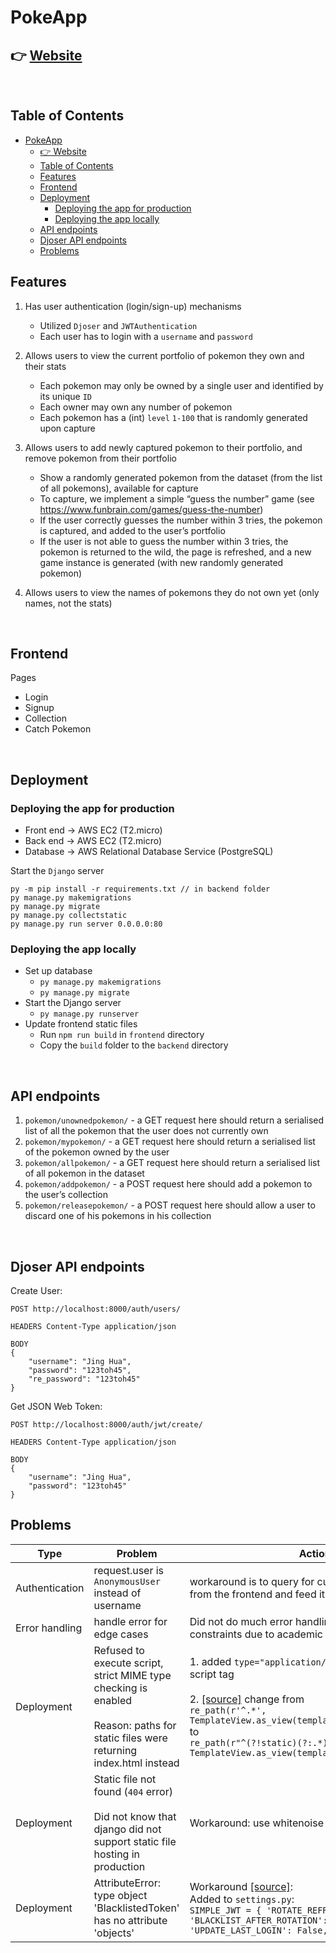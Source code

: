 # PokeApp

## 👉 [Website](http://ec2-54-179-68-12.ap-southeast-1.compute.amazonaws.com/)

<br/>

## Table of Contents

- [PokeApp](#pokeapp)
  - [👉 Website](#-website)
  - [Table of Contents](#table-of-contents)
  - [Features](#features)
  - [Frontend](#frontend)
  - [Deployment](#deployment)
    - [Deploying the app for production](#deploying-the-app-for-production)
    - [Deploying the app locally](#deploying-the-app-locally)
  - [API endpoints](#api-endpoints)
  - [Djoser API endpoints](#djoser-api-endpoints)
  - [Problems](#problems)

## Features

1. Has user authentication (login/sign-up) mechanisms

   - Utilized `Djoser` and `JWTAuthentication`
   - Each user has to login with a `username` and `password`

2. Allows users to view the current portfolio of pokemon they own and their stats

   - Each pokemon may only be owned by a single user and identified by its unique `ID`
   - Each owner may own any number of pokemon
   - Each pokemon has a (int) `level` `1-100` that is randomly generated upon capture

3. Allows users to add newly captured pokemon to their portfolio, and remove pokemon from their portfolio
   - Show a randomly generated pokemon from the dataset (from the list of all pokemons), available for capture
   - To capture, we implement a simple “guess the number” game (see https://www.funbrain.com/games/guess-the-number)
   - If the user correctly guesses the number within 3 tries, the pokemon is captured, and added to the user’s portfolio
   - If the user is not able to guess the number within 3 tries, the pokemon is returned to the wild, the page is refreshed, and a new game instance is generated (with new randomly generated pokemon)
4. Allows users to view the names of pokemons they do not own yet (only names, not the stats)

<br/>

## Frontend

Pages

- Login
- Signup
- Collection
- Catch Pokemon

<br/>

## Deployment

### Deploying the app for production

- Front end -> AWS EC2 (T2.micro)
- Back end -> AWS EC2 (T2.micro)
- Database -> AWS Relational Database Service (PostgreSQL)

Start the `Django` server

```
py -m pip install -r requirements.txt // in backend folder
py manage.py makemigrations
py manage.py migrate
py manage.py collectstatic
py manage.py run server 0.0.0.0:80
```

### Deploying the app locally

- Set up database
  - `py manage.py makemigrations`
  - `py manage.py migrate`
- Start the Django server
  - `py manage.py runserver`
- Update frontend static files
  - Run `npm run build` in `frontend` directory
  - Copy the `build` folder to the `backend` directory

<br/>

## API endpoints

1. `pokemon/unownedpokemon/` - a GET request here should return a serialised list of
   all the pokemon that the user does not currently own
2. `pokemon/mypokemon/` - a GET request here should return a serialised list of the
   pokemon owned by the user
3. `pokemon/allpokemon/` - a GET request here should return a serialised list of all
   pokemon in the dataset
4. `pokemon/addpokemon/` - a POST request here should add a pokemon to the user’s
   collection
5. `pokemon/releasepokemon/` - a POST request here should allow a user to discard
   one of his pokemons in his collection

<br/>

## Djoser API endpoints

Create User:

```
POST http://localhost:8000/auth/users/

HEADERS Content-Type application/json

BODY
{
    "username": "Jing Hua",
    "password": "123toh45",
    "re_password": "123toh45"
}
```

Get JSON Web Token:

```
POST http://localhost:8000/auth/jwt/create/

HEADERS Content-Type application/json

BODY
{
    "username": "Jing Hua",
    "password": "123toh45"
}
```

## Problems

| Type           | Problem                                                                                                                                     | Action                                                                                                                                                                                                                                                                                                                                                                                                    |
| -------------- | ------------------------------------------------------------------------------------------------------------------------------------------- | --------------------------------------------------------------------------------------------------------------------------------------------------------------------------------------------------------------------------------------------------------------------------------------------------------------------------------------------------------------------------------------------------------- |
| Authentication | request.user is `AnonymousUser` instead of username                                                                                         | workaround is to query for current user from djoser from the frontend and feed it to the backend                                                                                                                                                                                                                                                                                                          |
| Error handling | handle error for edge cases                                                                                                                 | Did not do much error handling because of time constraints due to academic work load                                                                                                                                                                                                                                                                                                                      |
| Deployment     | Refused to execute script, strict MIME type checking is enabled <br/><br/> Reason: paths for static files were returning index.html instead | 1. added `type="application/json"` to the bundle script tag <br/><br/>2. [[source]](https://stackoverflow.com/questions/67271401/how-to-correctly-serve-my-react-production-build-through-django-currently-havin) change from <br/> `re_path(r'^.*', TemplateView.as_view(template_name='index.html'))`<br/> to<br/> `re_path(r"^(?!static)(?:.*)/?$", TemplateView.as_view(template_name='index.html'))` |
| Deployment     | Static file not found (`404` error) <br/><br/>Did not know that django did not support static file hosting in production                    | Workaround: use whitenoise [[source]](https://devcenter.heroku.com/articles/django-assets)                                                                                                                                                                                                                                                                                                                |
| Deployment     | AttributeError: type object 'BlacklistedToken' has no attribute 'objects'                                                                   | Workaround [[source]](https://stackoverflow.com/questions/57867859/type-object-user-has-no-attribute-objects-django): <br/> Added to `settings.py`:<br/>`SIMPLE_JWT = { 'ROTATE_REFRESH_TOKENS': False, 'BLACKLIST_AFTER_ROTATION': False, 'UPDATE_LAST_LOGIN': False, }`                                                                                                                                 |
